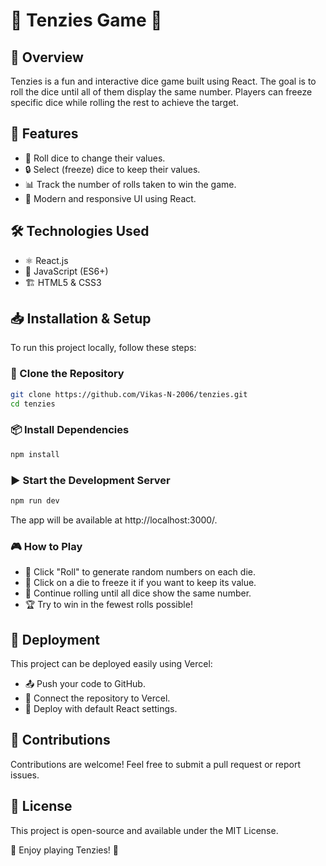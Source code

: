 # 🎲 Tenzies Game 🎲

## 🚀 Overview
Tenzies is a fun and interactive dice game built using React. The goal is to roll the dice until all of them display the same number. Players can freeze specific dice while rolling the rest to achieve the target.

## 🌟 Features
- 🎲 Roll dice to change their values.
- 🔒 Select (freeze) dice to keep their values.
- 📊 Track the number of rolls taken to win the game.
- 🎨 Modern and responsive UI using React.

## 🛠 Technologies Used
- ⚛️ React.js
- 📜 JavaScript (ES6+)
- 🏗 HTML5 & CSS3

## 📥 Installation & Setup
To run this project locally, follow these steps:

### 📂 Clone the Repository

```sh
git clone https://github.com/Vikas-N-2006/tenzies.git
cd tenzies
```

### 📦 Install Dependencies
```sh
npm install
```

### ▶️ Start the Development Server
```sh
npm run dev
```

The app will be available at http://localhost:3000/.

### 🎮 How to Play
- 🎲 Click "Roll" to generate random numbers on each die.
- 🛑 Click on a die to freeze it if you want to keep its value.
- 🔄 Continue rolling until all dice show the same number.
- 🏆 Try to win in the fewest rolls possible!

## 🚀 Deployment
This project can be deployed easily using Vercel:
- 📤 Push your code to GitHub.
- 🔗 Connect the repository to Vercel.
- 🚀 Deploy with default React settings.

## 🤝 Contributions
Contributions are welcome! Feel free to submit a pull request or report issues.

## 📜 License
This project is open-source and available under the MIT License.

🎉 Enjoy playing Tenzies! 🎲